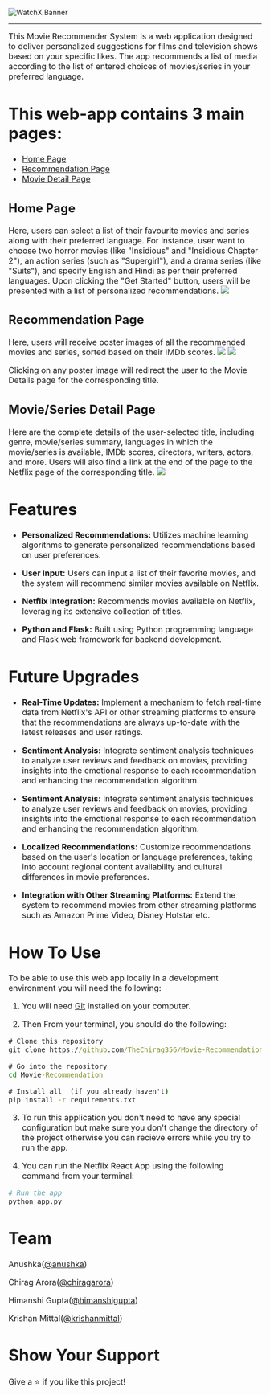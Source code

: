 ![WatchX Banner](/app/static/img/watchX.svg)
<hr>
<p><font size="3">
This Movie Recommender System is a web application designed to deliver personalized suggestions for films and television shows based on your specific likes. The app recommends a list of media according to the list of entered choices of movies/series in your preferred language.
</p>

 # This web-app contains 3 main pages:
- [Home Page](#home-page)
- [Recommendation Page](#recommendation-page)
- [Movie Detail Page](#movie-detail-page)


## Home Page

Here, users can select a list of their favourite movies and series along with their preferred language. For instance, user want to choose two horror movies (like "Insidious" and "Insidious Chapter 2"), an action series (such as "Supergirl"), and a drama series (like "Suits"), and specify English and Hindi as per their preferred languages. Upon clicking the "Get Started" button, users will be presented with a list of personalized recommendations.
![](/app/static/screenshots/Screenshot-HomePage.png)

## Recommendation Page
Here, users will receive poster images of all the recommended movies and series, sorted based on their IMDb scores.
![](/app/static/screenshots/Screenshot-RecommendationPage1.png)
![](/app/static/screenshots/Screenshot-RecommendationPage2.png)

Clicking on any poster image will redirect the user to the Movie Details page for the corresponding title.

## Movie/Series Detail Page
Here are the complete details of the user-selected title, including genre, movie/series summary, languages in which the movie/series is available, IMDb scores, directors, writers, actors, and more. Users will also find a link at the end of the page to the Netflix page of the corresponding title. 
![](/app/static/screenshots/Screenshot-MovieDetailPage1.png)

# Features

- **Personalized Recommendations:** Utilizes machine learning algorithms to generate personalized recommendations based on user preferences.
  
- **User Input:** Users can input a list of their favorite movies, and the system will recommend similar movies available on Netflix.
  
- **Netflix Integration:** Recommends movies available on Netflix, leveraging its extensive collection of titles.
  
- **Python and Flask:** Built using Python programming language and Flask web framework for backend development.
  
# Future Upgrades
- **Real-Time Updates:** Implement a mechanism to fetch real-time data from Netflix's API or other streaming platforms to ensure that the recommendations are always up-to-date with the latest releases and user ratings.

- **Sentiment Analysis:** Integrate sentiment analysis techniques to analyze user reviews and feedback on movies, providing insights into the emotional response to each recommendation and enhancing the recommendation algorithm.

- **Sentiment Analysis:** Integrate sentiment analysis techniques to analyze user reviews and feedback on movies, providing insights into the emotional response to each recommendation and enhancing the recommendation algorithm.

- **Localized Recommendations:** Customize recommendations based on the user's location or language preferences, taking into account regional content availability and cultural differences in movie preferences.

-  **Integration with Other Streaming Platforms:** Extend the system to recommend movies from other streaming platforms such as Amazon Prime Video, Disney Hotstar etc.


# How To Use

To be able to use this web app locally in a development environment you will need the following:

1) You will need [Git](https://git-scm.com) installed on your computer.

2) Then From your terminal, you should do the following:

```cmd
# Clone this repository
git clone https://github.com/TheChirag356/Movie-Recommendation

# Go into the repository
cd Movie-Recommendation

# Install all  (if you already haven't)
pip install -r requirements.txt

```
3) To run this application you don't need to have any special configuration but make sure you don't change the directory of the project otherwise you can recieve errors while you try to run the app.

4) You can run the Netflix React App using the following command from your terminal:

```bash
# Run the app
python app.py
```

# Team
Anushka([@anushka](https://github.com/anushka-mazumdar))

Chirag Arora([@chiragarora](https://github.com/TheChirag356)) 

Himanshi Gupta([@himanshigupta](https://github.com/Himanshigupta1624))

Krishan Mittal([@krishanmittal](https://github.com/Krishan098))



# Show Your Support 

Give a ⭐️ if you like this project!
